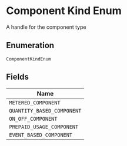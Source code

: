 
# Component Kind Enum

A handle for the component type

## Enumeration

`ComponentKindEnum`

## Fields

| Name |
|  --- |
| `METERED_COMPONENT` |
| `QUANTITY_BASED_COMPONENT` |
| `ON_OFF_COMPONENT` |
| `PREPAID_USAGE_COMPONENT` |
| `EVENT_BASED_COMPONENT` |

